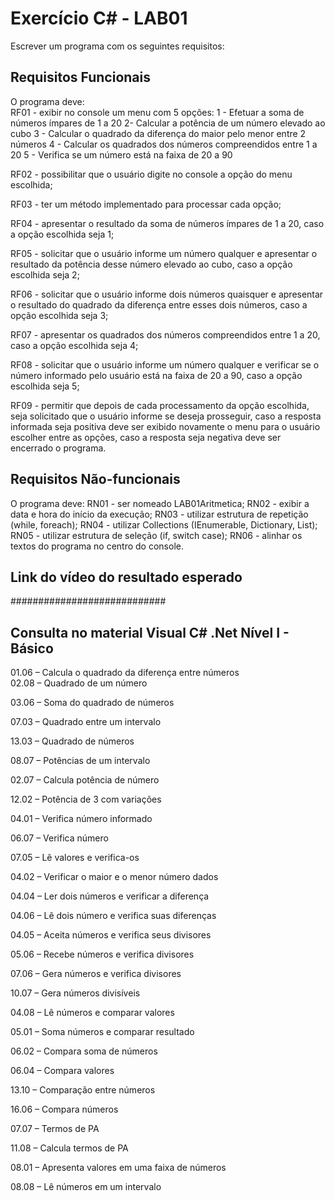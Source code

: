 <h1>Exercício C# - LAB01</h1>



Escrever um programa com os seguintes requisitos:

<h2>Requisitos Funcionais</h2>
O programa deve:
<br>RF01 - exibir no console um menu com 5 opções:
        1 - Efetuar a soma de números ímpares de 1 a 20
        2-  Calcular a potência de um número elevado ao cubo
        3 - Calcular o quadrado da diferença do maior pelo menor entre 2 números
        4 - Calcular os quadrados dos números compreendidos entre 1 a 20
        5 - Verifica se um número está na faixa de 20 a 90

RF02 - possibilitar que o usuário digite no console a opção do menu escolhida;

RF03 - ter um método implementado para processar cada opção;

RF04 - apresentar o resultado da soma de números ímpares de 1 a 20, caso a opção escolhida seja 1;

RF05 - solicitar que o usuário informe um número qualquer e apresentar o resultado da potência desse número elevado ao cubo, caso a opção escolhida seja 2;

RF06 - solicitar que o usuário informe dois números quaisquer e apresentar o resultado do quadrado da diferença entre esses dois números, caso a opção escolhida seja 3;

RF07 - apresentar os quadrados dos números compreendidos entre 1 a 20, caso a opção escolhida seja 4; 

RF08 - solicitar que o usuário informe um número qualquer e verificar se o número informado pelo usuário está na faixa de 20 a 90, caso a opção escolhida seja 5;

RF09 - permitir que depois de cada processamento da opção escolhida, seja solicitado que o usuário informe se deseja prosseguir, caso a resposta informada seja positiva deve ser exibido novamente o menu para o usuário escolher entre as opções, caso a resposta seja negativa deve ser encerrado o programa.   


<h2>Requisitos Não-funcionais</h2>
O programa deve:
RN01 - ser nomeado LAB01Aritmetica;
RN02 - exibir a data e hora do início da execução;
RN03 - utilizar estrutura de repetição (while, foreach);
RN04 - utilizar Collections (IEnumerable, Dictionary, List);
RN05 - utilizar estrutura de seleção (if, switch case);
RN06 - alinhar os textos do programa no centro do console.




<h2>Link do vídeo do resultado esperado</h2>
############################



<h2>Consulta no material Visual C# .Net Nível I - Básico</h2>
01.06 – Calcula o quadrado da diferença entre números
<br>
02.08 – Quadrado de um número

03.06 – Soma do quadrado de números

07.03 – Quadrado entre um intervalo

13.03 – Quadrado de números

08.07 – Potências de um intervalo

02.07 – Calcula potência de número

12.02 – Potência de 3 com variações

04.01 – Verifica número informado

06.07 – Verifica número 

07.05 – Lê valores e verifica-os

04.02 – Verificar o maior e o menor número dados

04.04 – Ler dois números e verificar a diferença

04.06 – Lê dois número e verifica suas diferenças

04.05 – Aceita números e verifica seus divisores

05.06 – Recebe números e verifica divisores

07.06 – Gera números e verifica divisores

10.07 – Gera números divisíveis

04.08 – Lê números e comparar valores

05.01 – Soma números e comparar resultado

06.02 – Compara soma de números

06.04 – Compara valores

13.10 – Comparação entre números

16.06 – Compara números

07.07 – Termos de PA

11.08 – Calcula termos de PA

08.01 – Apresenta valores em uma faixa de números

08.08 – Lê números em um intervalo

